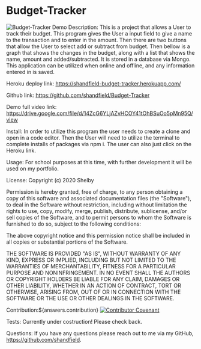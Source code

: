 # Budget-Tracker
![Budget-Tracker Demo](https://i.imgur.com/KZEm4Mu.gif)
Description: This is a project that allows a User to track their budget. This program gives the User a input field to give a name to the transaction and to enter in the amount. Then there are two buttons that allow the User to select add or subtract from budget. Then bellow is a graph that shows the changes in the budget, along with a list that shows the name, amount and added/subtracted. It is stored in a database via Mongo. This application can be utilized when online and offline, and any information entered in is saved. 

Heroku deploy link: https://shandfield-budget-tracker.herokuapp.com/

Github link: https://github.com/shandfield/Budget-Tracker

Demo full video link: https://drive.google.com/file/d/14ZcG6YLjAZvHCOY41tOhBSuOo5pMn95Q/view

Install: In order to utilize this program the user needs to create a clone and open in a code editor. Then the User will need to utilize the terminal to complete installs of packages via npm i. The user can also just click on the Heroku link. 

Usage: For school purposes at this time, with further development it will be used on my portfolio.

License: Copyright (c) 2020 Shelby 

Permission is hereby granted, free of charge, to any person obtaining a copy
of this software and associated documentation files (the "Software"), to deal
in the Software without restriction, including without limitation the rights
to use, copy, modify, merge, publish, distribute, sublicense, and/or sell
copies of the Software, and to permit persons to whom the Software is
furnished to do so, subject to the following conditions:

The above copyright notice and this permission notice shall be included in all
copies or substantial portions of the Software.

THE SOFTWARE IS PROVIDED "AS IS", WITHOUT WARRANTY OF ANY KIND, EXPRESS OR
IMPLIED, INCLUDING BUT NOT LIMITED TO THE WARRANTIES OF MERCHANTABILITY,
FITNESS FOR A PARTICULAR PURPOSE AND NONINFRINGEMENT. IN NO EVENT SHALL THE
AUTHORS OR COPYRIGHT HOLDERS BE LIABLE FOR ANY CLAIM, DAMAGES OR OTHER
LIABILITY, WHETHER IN AN ACTION OF CONTRACT, TORT OR OTHERWISE, ARISING FROM,
OUT OF OR IN CONNECTION WITH THE SOFTWARE OR THE USE OR OTHER DEALINGS IN THE
SOFTWARE.

Contribution:${answers.contribution} 
[![Contributor Covenant](https://img.shields.io/badge/Contributor%20Covenant-v2.0%20adopted-ff69b4.svg)](code_of_conduct.md)

Tests: Currently under costruction! Please check back.

Questions: If you have any questions please reach out to me via my GitHub, https://github.com/shandfield.

